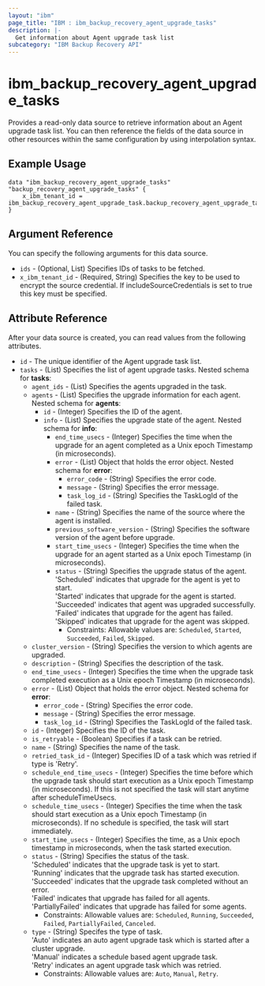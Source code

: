 ```yaml
---
layout: "ibm"
page_title: "IBM : ibm_backup_recovery_agent_upgrade_tasks"
description: |-
  Get information about Agent upgrade task list
subcategory: "IBM Backup Recovery API"
---
```


# ibm_backup_recovery_agent_upgrade_tasks

Provides a read-only data source to retrieve information about an Agent upgrade task list. You can then reference the fields of the data source in other resources within the same configuration by using interpolation syntax.

## Example Usage

```hcl
data "ibm_backup_recovery_agent_upgrade_tasks" "backup_recovery_agent_upgrade_tasks" {
	x_ibm_tenant_id = ibm_backup_recovery_agent_upgrade_task.backup_recovery_agent_upgrade_task_instance.x_ibm_tenant_id
}
```

## Argument Reference

You can specify the following arguments for this data source.

* `ids` - (Optional, List) Specifies IDs of tasks to be fetched.
* `x_ibm_tenant_id` - (Required, String) Specifies the key to be used to encrypt the source credential. If includeSourceCredentials is set to true this key must be specified.

## Attribute Reference

After your data source is created, you can read values from the following attributes.

* `id` - The unique identifier of the Agent upgrade task list.
* `tasks` - (List) Specifies the list of agent upgrade tasks.
Nested schema for **tasks**:
	* `agent_ids` - (List) Specifies the agents upgraded in the task.
	* `agents` - (List) Specifies the upgrade information for each agent.
	Nested schema for **agents**:
		* `id` - (Integer) Specifies the ID of the agent.
		* `info` - (List) Specifies the upgrade state of the agent.
		Nested schema for **info**:
			* `end_time_usecs` - (Integer) Specifies the time when the upgrade for an agent completed as a Unix epoch Timestamp (in microseconds).
			* `error` - (List) Object that holds the error object.
			Nested schema for **error**:
				* `error_code` - (String) Specifies the error code.
				* `message` - (String) Specifies the error message.
				* `task_log_id` - (String) Specifies the TaskLogId of the failed task.
			* `name` - (String) Specifies the name of the source where the agent is installed.
			* `previous_software_version` - (String) Specifies the software version of the agent before upgrade.
			* `start_time_usecs` - (Integer) Specifies the time when the upgrade for an agent started as a Unix epoch Timestamp (in microseconds).
			* `status` - (String) Specifies the upgrade status of the agent.<br> 'Scheduled' indicates that upgrade for the agent is yet to start.<br> 'Started' indicates that upgrade for the agent is started.<br> 'Succeeded' indicates that agent was upgraded successfully.<br> 'Failed' indicates that upgrade for the agent has failed.<br> 'Skipped' indicates that upgrade for the agent was skipped.
			  * Constraints: Allowable values are: `Scheduled`, `Started`, `Succeeded`, `Failed`, `Skipped`.
	* `cluster_version` - (String) Specifies the version to which agents are upgraded.
	* `description` - (String) Specifies the description of the task.
	* `end_time_usecs` - (Integer) Specifies the time when the upgrade task completed execution as a Unix epoch Timestamp (in microseconds).
	* `error` - (List) Object that holds the error object.
	Nested schema for **error**:
		* `error_code` - (String) Specifies the error code.
		* `message` - (String) Specifies the error message.
		* `task_log_id` - (String) Specifies the TaskLogId of the failed task.
	* `id` - (Integer) Specifies the ID of the task.
	* `is_retryable` - (Boolean) Specifies if a task can be retried.
	* `name` - (String) Specifies the name of the task.
	* `retried_task_id` - (Integer) Specifies ID of a task which was retried if type is 'Retry'.
	* `schedule_end_time_usecs` - (Integer) Specifies the time before which the upgrade task should start execution as a Unix epoch Timestamp (in microseconds). If this is not specified the task will start anytime after scheduleTimeUsecs.
	* `schedule_time_usecs` - (Integer) Specifies the time when the task should start execution as a Unix epoch Timestamp (in microseconds). If no schedule is specified, the task will start immediately.
	* `start_time_usecs` - (Integer) Specifies the time, as a Unix epoch timestamp in microseconds, when the task started execution.
	* `status` - (String) Specifies the status of the task.<br> 'Scheduled' indicates that the upgrade task is yet to start.<br> 'Running' indicates that the upgrade task has started execution.<br> 'Succeeded' indicates that the upgrade task completed without an error.<br> 'Failed' indicates that upgrade has failed for all agents. 'PartiallyFailed' indicates that upgrade has failed for some agents.
	  * Constraints: Allowable values are: `Scheduled`, `Running`, `Succeeded`, `Failed`, `PartiallyFailed`, `Canceled`.
	* `type` - (String) Specifes the type of task.<br> 'Auto' indicates an auto agent upgrade task which is started after a cluster upgrade.<br> 'Manual' indicates a schedule based agent upgrade task.<br> 'Retry' indicates an agent upgrade task which was retried.
	  * Constraints: Allowable values are: `Auto`, `Manual`, `Retry`.


